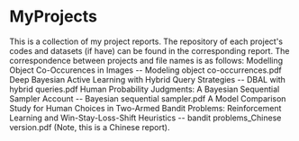 # MyProjects
This is a collection of my project reports. The repository of each project's codes and datasets (if have) can be found in the corresponding report. The correspondence between projects and file names is as follows:
Modelling Object Co-Occurences in Images -- Modeling object co-occurrences.pdf
Deep Bayesian Active Learning with Hybrid Query Strategies -- DBAL with hybrid queries.pdf
Human Probability Judgments: A Bayesian Sequential Sampler Account -- Bayesian sequential sampler.pdf
A Model Comparison Study for Human Choices in Two-Armed Bandit Problems: Reinforcement Learning and Win-Stay-Loss-Shift Heuristics -- bandit problems_Chinese version.pdf (Note, this is a Chinese report).
